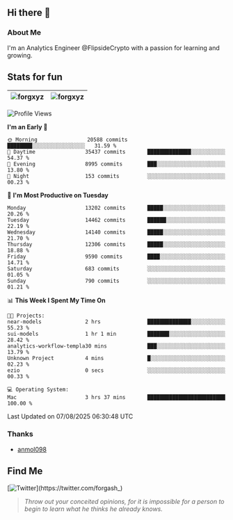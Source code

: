## Hi there 👋

### About Me

I'm an Analytics Engineer @FlipsideCrypto with a passion for learning and growing.
  
## Stats for fun

| <img align="center" src="https://github-readme-streak-stats.herokuapp.com/?user=forgxyz&theme=tokyonight" alt="forgxyz" /> | <img align="center" src="https://github-readme-stats.vercel.app/api?username=forgxyz&theme=tokyonight&show_icons=true" alt="forgxyz" /> |
| ------------- |------------- |


<!--START_SECTION:waka-->
![Profile Views](http://img.shields.io/badge/Profile%20Views-0-blue)

**I'm an Early 🐤** 

```text
🌞 Morning                20588 commits       ████████░░░░░░░░░░░░░░░░░   31.59 % 
🌆 Daytime                35437 commits       ██████████████░░░░░░░░░░░   54.37 % 
🌃 Evening                8995 commits        ███░░░░░░░░░░░░░░░░░░░░░░   13.80 % 
🌙 Night                  153 commits         ░░░░░░░░░░░░░░░░░░░░░░░░░   00.23 % 
```
📅 **I'm Most Productive on Tuesday** 

```text
Monday                   13202 commits       █████░░░░░░░░░░░░░░░░░░░░   20.26 % 
Tuesday                  14462 commits       ██████░░░░░░░░░░░░░░░░░░░   22.19 % 
Wednesday                14140 commits       █████░░░░░░░░░░░░░░░░░░░░   21.70 % 
Thursday                 12306 commits       █████░░░░░░░░░░░░░░░░░░░░   18.88 % 
Friday                   9590 commits        ████░░░░░░░░░░░░░░░░░░░░░   14.71 % 
Saturday                 683 commits         ░░░░░░░░░░░░░░░░░░░░░░░░░   01.05 % 
Sunday                   790 commits         ░░░░░░░░░░░░░░░░░░░░░░░░░   01.21 % 
```


📊 **This Week I Spent My Time On** 

```text
🐱‍💻 Projects: 
near-models              2 hrs               ██████████████░░░░░░░░░░░   55.23 % 
sui-models               1 hr 1 min          ███████░░░░░░░░░░░░░░░░░░   28.42 % 
analytics-workflow-templa30 mins             ███░░░░░░░░░░░░░░░░░░░░░░   13.79 % 
Unknown Project          4 mins              █░░░░░░░░░░░░░░░░░░░░░░░░   02.23 % 
ezio                     0 secs              ░░░░░░░░░░░░░░░░░░░░░░░░░   00.33 % 

💻 Operating System: 
Mac                      3 hrs 37 mins       █████████████████████████   100.00 % 
```


 Last Updated on 07/08/2025 06:30:48 UTC
<!--END_SECTION:waka-->

### Thanks
 - [anmol098](https://github.com/anmol098/waka-readme-stats/)
  
## Find Me
[![Twitter](https://img.shields.io/twitter/url/https/twitter.com/forgash_.svg?style=social&label=Follow%20%40forgash_)](https://twitter.com/forgash_)


> *Throw out your conceited opinions, for it is impossible for a person to begin to learn what he thinks he already knows.* 
